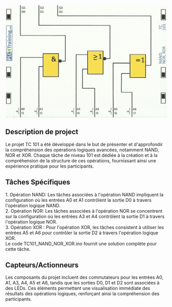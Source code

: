 <p align="center">
<img width="700" height="" src="https://github.com/DexterTaha/Controllino-PLC-Sample/blob/main/Training%20Card%20Picture/101.jpg">
</p>
<h2>Description de project</h2>
<p>
  Le projet TC 101 a été développé dans le but de présenter et d'approfondir la compréhension des opérations logiques avancées, notamment NAND, NOR et XOR. Chaque tâche de niveau 101 est dédiée à la création et à la compréhension de la structure de ces opérations, fournissant ainsi une expérience pratique pour les participants.</p>
<h2>Tâches Spécifiques</h2>
<p>
  1. Opération NAND: Les tâches associées à l'opération NAND impliquent la configuration où les entrées A0 et A1 contrôlent la sortie D0 à travers l'opération logique NAND.<br>
  2. Opération NOR: Les tâches associées à l'opération NOR se concentrent sur la configuration où les entrées A3 et A4 contrôlent la sortie D1 à travers l'opération logique NOR.<br>
  3. Opération XOR : Pour l'opération XOR, les tâches consistent à utiliser les entrées A5 et A6 pour contrôler la sortie D2 à travers l'opération logique XOR.<br>
  Le code TC101_NAND_NOR_XOR.ino fournit une solution complète pour cette tâche.
</p>
<h2>Capteurs/Actionneurs</h2>
<p>
  Les composants du projet incluent des commutateurs pour les entrées A0, A1, A3, A4, A5 et A6, tandis que les sorties D0, D1 et D2 sont associées à des LEDs. Ces éléments permettent une visualisation immédiate des résultats des opérations logiques, renforçant ainsi la compréhension des participants.
</p>
